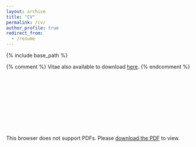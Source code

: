 ```yaml
---
layout: archive
title: "CV"
permalink: /cv/
author_profile: true
redirect_from:
  - /resume
---
```


{% include base_path %}

{% comment %} 
Vitae also available to download [here](../files/cv.pdf).
{% endcomment %} 

<object data="../files/cv.pdf" type="application/pdf" width="700px" height="700px">
    <embed src="../files/cv.pdf">
        <p>This browser does not support PDFs. Please <a href="../files/cv.pdf">download the PDF</a> to view.</p>
    </embed>
</object>
